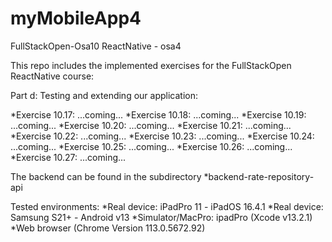# myMobileApp4
FullStackOpen-Osa10 ReactNative - osa4

This repo includes the implemented exercises for the FullStackOpen ReactNative course:

Part d: Testing and extending our application:

*Exercise 10.17: ...coming...
*Exercise 10.18: ...coming...
*Exercise 10.19: ...coming...
*Exercise 10.20: ...coming...
*Exercise 10.21: ...coming...
*Exercise 10.22: ...coming...
*Exercise 10.23: ...coming...
*Exercise 10.24: ...coming...
*Exercise 10.25: ...coming...
*Exercise 10.26: ...coming...
*Exercise 10.27: ...coming...

The backend can be found in the subdirectory
*backend-rate-repository-api

Tested environments:
*Real device: iPadPro 11 - iPadOS 16.4.1
*Real device: Samsung S21+ - Android v13
*Simulator/MacPro: ipadPro (Xcode v13.2.1)
*Web browser (Chrome Version 113.0.5672.92)